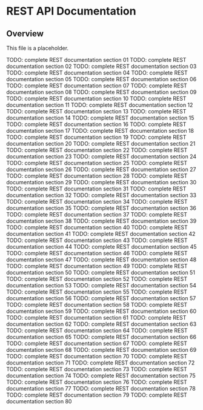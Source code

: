 # REST API Documentation

## Overview

This file is a placeholder.

TODO: complete REST documentation section 01 TODO: complete REST documentation section 02 TODO: complete REST documentation section 03 TODO: complete REST documentation section 04 TODO: complete REST documentation section 05 TODO: complete
REST documentation section 06 TODO: complete REST documentation section 07 TODO: complete REST documentation section 08 TODO: complete REST documentation section 09 TODO: complete REST documentation section 10 TODO: complete REST
documentation section 11 TODO: complete REST documentation section 12 TODO: complete REST documentation section 13 TODO: complete REST documentation section 14 TODO: complete REST documentation section 15 TODO: complete REST documentation
section 16 TODO: complete REST documentation section 17 TODO: complete REST documentation section 18 TODO: complete REST documentation section 19 TODO: complete REST documentation section 20 TODO: complete REST documentation section 21
TODO: complete REST documentation section 22 TODO: complete REST documentation section 23 TODO: complete REST documentation section 24 TODO: complete REST documentation section 25 TODO: complete REST documentation section 26 TODO: complete
REST documentation section 27 TODO: complete REST documentation section 28 TODO: complete REST documentation section 29 TODO: complete REST documentation section 30 TODO: complete REST documentation section 31 TODO: complete REST
documentation section 32 TODO: complete REST documentation section 33 TODO: complete REST documentation section 34 TODO: complete REST documentation section 35 TODO: complete REST documentation section 36 TODO: complete REST documentation
section 37 TODO: complete REST documentation section 38 TODO: complete REST documentation section 39 TODO: complete REST documentation section 40 TODO: complete REST documentation section 41 TODO: complete REST documentation section 42
TODO: complete REST documentation section 43 TODO: complete REST documentation section 44 TODO: complete REST documentation section 45 TODO: complete REST documentation section 46 TODO: complete REST documentation section 47 TODO: complete
REST documentation section 48 TODO: complete REST documentation section 49 TODO: complete REST documentation section 50 TODO: complete REST documentation section 51 TODO: complete REST documentation section 52 TODO: complete REST
documentation section 53 TODO: complete REST documentation section 54 TODO: complete REST documentation section 55 TODO: complete REST documentation section 56 TODO: complete REST documentation section 57 TODO: complete REST documentation
section 58 TODO: complete REST documentation section 59 TODO: complete REST documentation section 60 TODO: complete REST documentation section 61 TODO: complete REST documentation section 62 TODO: complete REST documentation section 63
TODO: complete REST documentation section 64 TODO: complete REST documentation section 65 TODO: complete REST documentation section 66 TODO: complete REST documentation section 67 TODO: complete REST documentation section 68 TODO: complete
REST documentation section 69 TODO: complete REST documentation section 70 TODO: complete REST documentation section 71 TODO: complete REST documentation section 72 TODO: complete REST documentation section 73 TODO: complete REST
documentation section 74 TODO: complete REST documentation section 75 TODO: complete REST documentation section 76 TODO: complete REST documentation section 77 TODO: complete REST documentation section 78 TODO: complete REST documentation
section 79 TODO: complete REST documentation section 80
